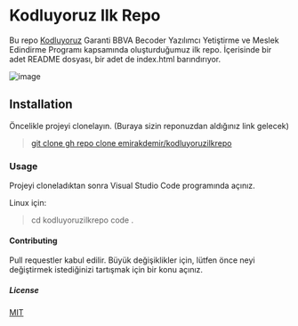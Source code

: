 # Kodluyoruz Ilk Repo

Bu repo [Kodluyoruz](https://www.kodluyoruz.org/) Garanti BBVA Becoder Yazılımcı Yetiştirme ve Meslek Edindirme Programı kapsamında oluşturduğumuz ilk repo. İçerisinde bir adet README dosyası, bir adet de index.html barındırıyor.

![image](https://github.com/emirakdemir/kodluyoruzilkrepo/assets/77544885/eb98a50c-89f9-47a9-94e7-76fbea4d3133)


## Installation

Öncelikle projeyi clonelayın. (Buraya sizin reponuzdan aldığınız link gelecek)

>[git clone gh repo clone emirakdemir/kodluyoruzilkrepo](https://github.com/emirakdemir/kodluyoruzilkrepo)
### Usage

Projeyi cloneladıktan sonra Visual Studio Code programında açınız.

Linux için:

>cd kodluyoruzilkrepo
code .

#### Contributing

Pull requestler kabul edilir. Büyük değişiklikler için, lütfen önce neyi değiştirmek istediğinizi tartışmak için bir konu açınız.

##### License

[MIT](https://choosealicense.com/licenses/mit/)
